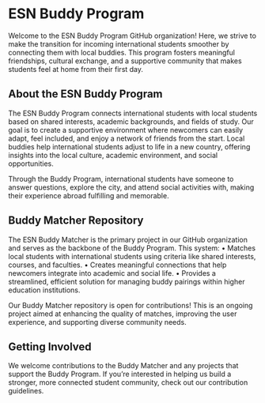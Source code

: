 # ESN Buddy Program

Welcome to the ESN Buddy Program GitHub organization! Here, we strive to make the transition for incoming international students smoother by connecting them with local buddies. This program fosters meaningful friendships, cultural exchange, and a supportive community that makes students feel at home from their first day.

## About the ESN Buddy Program

The ESN Buddy Program connects international students with local students based on shared interests, academic backgrounds, and fields of study. Our goal is to create a supportive environment where newcomers can easily adapt, feel included, and enjoy a network of friends from the start. Local buddies help international students adjust to life in a new country, offering insights into the local culture, academic environment, and social opportunities.

Through the Buddy Program, international students have someone to answer questions, explore the city, and attend social activities with, making their experience abroad fulfilling and memorable.

## Buddy Matcher Repository

The ESN Buddy Matcher is the primary project in our GitHub organization and serves as the backbone of the Buddy Program. This system:
	•	Matches local students with international students using criteria like shared interests, courses, and faculties.
	•	Creates meaningful connections that help newcomers integrate into academic and social life.
	•	Provides a streamlined, efficient solution for managing buddy pairings within higher education institutions.

Our Buddy Matcher repository is open for contributions! This is an ongoing project aimed at enhancing the quality of matches, improving the user experience, and supporting diverse community needs.

## Getting Involved

We welcome contributions to the Buddy Matcher and any projects that support the Buddy Program. If you’re interested in helping us build a stronger, more connected student community, check out our contribution guidelines.
